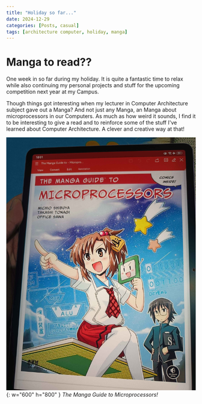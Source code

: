 ```yaml
---
title: "Holiday so far..."
date: 2024-12-29
categories: [Posts, casual]
tags: [architecture computer, holiday, manga]
---
```


# Manga to read??

One week in so far during my holiday. It is quite a fantastic time to relax while also continuing my personal projects and stuff for the upcoming competition next year at my Campus.

Though things got interesting when my lecturer in Computer Architecture subject gave out a Manga? And not just any Manga, an Manga about microprocessors in our Computers. As much as how weird it sounds, I find it to be interesting to give a read and to reinforce some of the stuff I've learned about Computer Architecture. A clever and creative way at that!

![mangaCover](/media/architectureComputer/IMG20241228180129.jpg){: w="600" h="800" }
_The Manga Guide to Microprocessors!_

